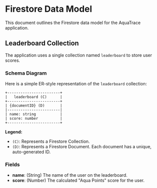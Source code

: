 # Firestore Data Model

This document outlines the Firestore data model for the AquaTrace application.

## Leaderboard Collection

The application uses a single collection named `leaderboard` to store user scores.

### Schema Diagram

Here is a simple ER-style representation of the `leaderboard` collection:

```
+------------------------+
|   leaderboard (C)      |
+------------------------+
| {documentID} (D)       |
|------------------------|
| name: string           |
| score: number          |
+------------------------+
```

**Legend:**

*   `(C)`: Represents a Firestore Collection.
*   `(D)`: Represents a Firestore Document. Each document has a unique, auto-generated ID.

### Fields

*   **name**: (String) The name of the user on the leaderboard.
*   **score**: (Number) The calculated "Aqua Points" score for the user.
